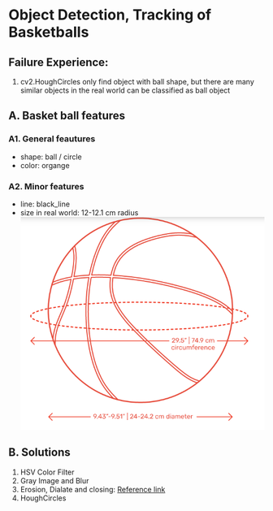 # Object Detection, Tracking of Basketballs
## Failure Experience:
1. cv2.HoughCircles only find object with ball shape, but there are many similar objects in the real world can be classified as ball object

## A. Basket ball features
### A1. General feautures
- shape: ball / circle
- color: organge
### A2. Minor features
- line: black_line
- size in real world: 12-12.1 cm radius
![plot](./img/ball_radius.png)

## B. Solutions
1. HSV Color Filter
2. Gray Image and Blur
3. Erosion, Dialate and closing: [Reference link](https://opencv24-python-tutorials.readthedocs.io/en/latest/py_tutorials/py_imgproc/py_morphological_ops/py_morphological_ops.html)
4. HoughCircles

